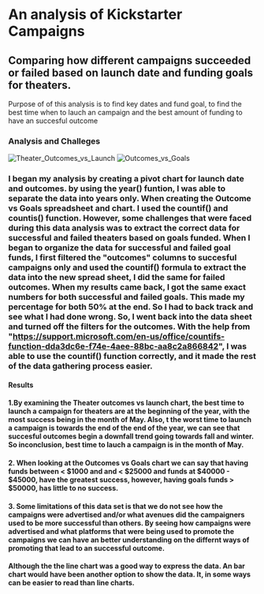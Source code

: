 # An analysis of Kickstarter Campaigns

## Comparing how different campaigns succeeded or failed  based on launch date and funding goals for theaters.  
Purpose of of this analysis is to find key dates and fund goal, to find the best time when to lauch an campaign and the best amount of funding to have an succesful outcome

### Analysis and Challeges


![Theater_Outcomes_vs_Launch](https://user-images.githubusercontent.com/117749494/202919656-b47f5b3d-0cd6-4761-bbce-cfaf3209efd7.PNG)
![Outcomes_vs_Goals](https://user-images.githubusercontent.com/117749494/202929781-7d94dd21-1537-483f-9d8d-e1b339278733.PNG)

### I began my analysis by creating a pivot chart for launch date and outcomes. by using the year() funtion, I was able to separate the data into years only. When creating the Outcome vs Goals spreadsheet and chart. I used the countif() and countis() function. However, some challenges that were faced during this data analysis was to extract the correct data for successful and failed theaters based on goals funded. When I began to organize the data for successful and failed goal funds, I first filtered the "outcomes" columns to succesful campaigns only and used the countif() formula to extract the data into the new spread sheet, I did the same for failed outcomes. When my results came back, I got the same exact numbers for both successful and failed goals. This made my percentage for both 50% at the end. So I had to back track and see what I had done wrong. So, I went back into the data sheet and turned off the filters for the outcomes. With the help from "https://support.microsoft.com/en-us/office/countifs-function-dda3dc6e-f74e-4aee-88bc-aa8c2a866842", I was able to use the countif() function correctly, and it made the rest of the data gathering process easier. 

#### Results

#### 1.By examining the Theater outcomes vs launch chart, the best time to launch a campaign for theaters are at the beginning of the year, with the most success being in the month of May. Also, t the worst time to launch a campaign is towards the end of the end of the year, we can see that succesful outcomes begin a downfall trend going towards fall and winter. So inconclusion, best time to lauch a campaign is in the month of May. 

#### 2. When looking at the Outcomes vs Goals chart we can say that having funds between < $1000 and and < $25000 and funds at $40000 - $45000, have the greatest success, however, having goals funds > $50000, has little to no success.

#### 3. Some limitations of this data set is that we do not see how the campaigns were advertised and/or what avenues did the campaigners used to be more successful than others. By seeing how campaigns were advertised and what platforms that were being used to promote the campaigns we can have an better understanding on the differnt ways of promoting that lead to an successful outcome.

#### Although the the line chart was a good way to express the data. An bar chart would have been another option to show the data. It, in some ways can be easier to read than line charts.
